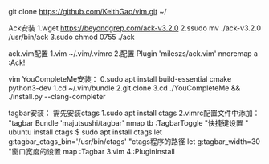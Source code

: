 git clone https://github.com/KeithGao/vim.git ~/

Ack安装
1.wget https://beyondgrep.com/ack-v3.2.0
2.ssudo mv ./ack-v3.2.0 /usr/bin/ack
3.sudo chmod 0755 ./ack

ack.vim配置
1.vim ~/.vim/.vimrc
2.配置
Plugin 'mileszs/ack.vim'
nnoremap <Leader>a :Ack!<CR>

vim YouCompleteMe安装：
0.sudo apt install build-essential cmake python3-dev
1.cd ~/.vim/bundle
2.git clone 
3.cd ./YouCompleteMe && ./install.py --clang-completer

tagbar安装：
需先安装ctags
       1.sudo apt install ctags
2.vimrc配置文件中添加：
"tagbar
Bundle 'majutsushi/tagbar'
nmap <Leader>tb :TagbarToggle<CR>             "快捷键设置
" ubuntu install ctags  $ sudo apt install ctags
let g:tagbar_ctags_bin='/usr/bin/ctags'       "ctags程序的路径
let g:tagbar_width=30                         "窗口宽度的设置
map <F> :Tagbar<CR>
3.vim
4.:PluginInstall
